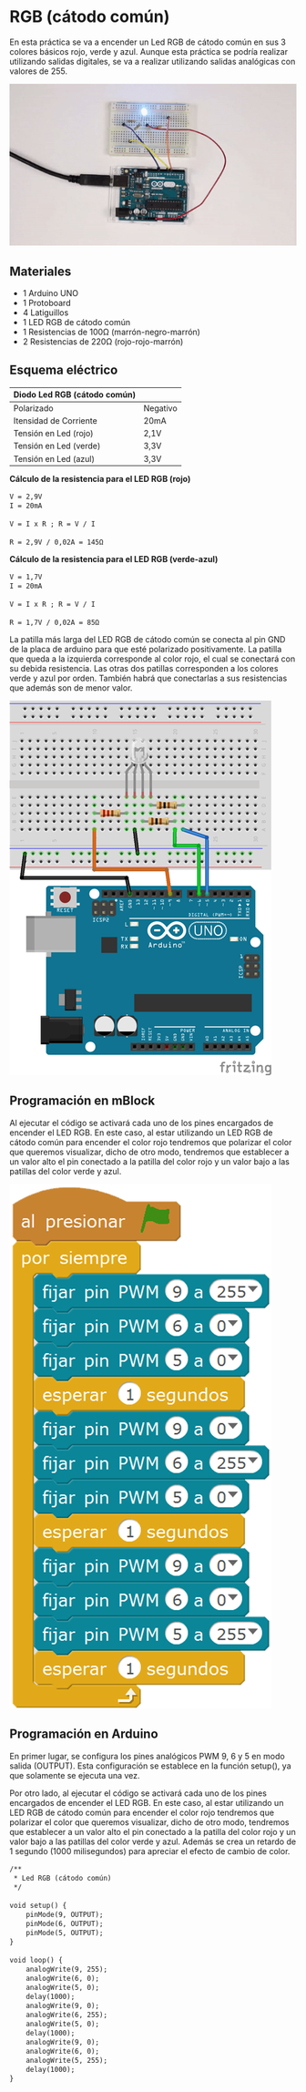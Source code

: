 # RGB (cátodo común)

En esta práctica se va a encender un Led RGB de cátodo común en sus 3 colores básicos rojo, verde y azul. Aunque esta práctica se podría realizar utilizando salidas digitales, se va a realizar utilizando salidas analógicas con valores de 255.

![Led RGB con Arduino](practica.gif)

## Materiales

- 1 Arduino UNO
- 1 Protoboard
- 4 Latiguillos
- 1 LED RGB de cátodo común
- 1 Resistencias de 100Ω (marrón-negro-marrón)
- 2 Resistencias de 220Ω (rojo-rojo-marrón)

## Esquema eléctrico


| Diodo Led RGB (cátodo común)     |          |
| -------------------------------- | -------- |
| Polarizado                       | Negativo |
| Itensidad de Corriente           | 20mA     |
| Tensión en Led (rojo)            | 2,1V     |
| Tensión en Led (verde)           | 3,3V     |
| Tensión en Led (azul)            | 3,3V     |

**Cálculo de la resistencia para el LED RGB (rojo)**

```
V = 2,9V
I = 20mA

V = I x R ; R = V / I

R = 2,9V / 0,02A = 145Ω 
```

**Cálculo de la resistencia para el LED RGB (verde-azul)**

```
V = 1,7V
I = 20mA

V = I x R ; R = V / I

R = 1,7V / 0,02A = 85Ω 
```

La patilla más larga del LED RGB de cátodo común se conecta al pin GND de la placa de arduino para que esté polarizado positivamente. La patilla que queda a la izquierda corresponde al color rojo, el cual se conectará con su debida resistencia. Las otras dos patillas corresponden a los colores verde y azul por orden. También habrá que conectarlas a sus resistencias que además son de menor valor.

![](fritzing.png)

## Programación en mBlock

Al ejecutar el código se activará cada uno de los pines encargados de encender el LED RGB. En este caso, al estar utilizando un LED RGB de cátodo común para encender el color rojo tendremos que polarizar el color que queremos visualizar, dicho de otro modo, tendremos que establecer a un valor alto el pin conectado a la patilla del color rojo y un valor bajo a las patillas del color verde y azul.

![](mblock.png)

## Programación en Arduino

En primer lugar, se configura los pines analógicos PWM 9, 6 y 5 en modo salida (OUTPUT). Esta configuración se establece en la función setup(), ya que solamente se ejecuta una vez.

Por otro lado, al ejecutar el código se activará cada uno de los pines encargados de encender el LED RGB. En este caso, al estar utilizando un LED RGB de cátodo común para encender el color rojo tendremos que polarizar el color que queremos visualizar, dicho de otro modo, tendremos que establecer a un valor alto el pin conectado a la patilla del color rojo y un valor bajo a las patillas del color verde y azul. Además se crea un retardo de 1 segundo (1000 milisegundos) para apreciar el efecto de cambio de color.

```arduino
/**
 * Led RGB (cátodo común)
 */

void setup() {
    pinMode(9, OUTPUT);
    pinMode(6, OUTPUT);
    pinMode(5, OUTPUT);
}

void loop() {
    analogWrite(9, 255);
    analogWrite(6, 0);
    analogWrite(5, 0);
    delay(1000);
    analogWrite(9, 0);
    analogWrite(6, 255);
    analogWrite(5, 0);
    delay(1000);
    analogWrite(9, 0);
    analogWrite(6, 0);
    analogWrite(5, 255);
    delay(1000);
}
```
